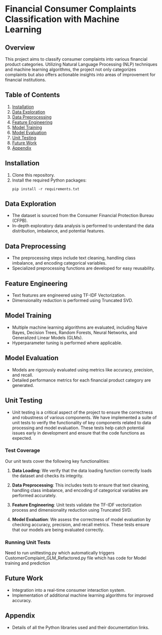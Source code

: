 # Financial Consumer Complaints Classification with Machine Learning

## Overview

This project aims to classify consumer complaints into various financial product categories. Utilizing Natural Language Processing (NLP) techniques and machine learning algorithms, the project not only categorizes complaints but also offers actionable insights into areas of improvement for financial institutions.

## Table of Contents

1. [Installation](#installation)
2. [Data Exploration](#data-exploration)
3. [Data Preprocessing](#data-preprocessing)
4. [Feature Engineering](#feature-engineering)
5. [Model Training](#model-training)
6. [Model Evaluation](#model-evaluation)
7. [Unit Testing](#unit-testing)
8. [Future Work](#future-work)
9. [Appendix](#appendix)

## Installation

1. Clone this repository.
2. Install the required Python packages:
   ```
   pip install -r requirements.txt
   ```

## Data Exploration

- The dataset is sourced from the Consumer Financial Protection Bureau (CFPB).
- In-depth exploratory data analysis is performed to understand the data distribution, imbalance, and potential features.

## Data Preprocessing

- The preprocessing steps include text cleaning, handling class imbalance, and encoding categorical variables.
- Specialized preprocessing functions are developed for easy reusability.

## Feature Engineering

- Text features are engineered using TF-IDF Vectorization.
- Dimensionality reduction is performed using Truncated SVD.

## Model Training

- Multiple machine learning algorithms are evaluated, including Naive Bayes, Decision Trees, Random Forests, Neural Networks, and Generalized Linear Models (GLMs).
- Hyperparameter tuning is performed where applicable.

## Model Evaluation

- Models are rigorously evaluated using metrics like accuracy, precision, and recall.
- Detailed performance metrics for each financial product category are generated.

## Unit Testing

- Unit testing is a critical aspect of the project to ensure the correctness and robustness of various components. We have implemented a suite of unit tests to verify the functionality of key components related to data processing and model evaluation. These tests help catch potential issues early in development and ensure that the code functions as expected.

### Test Coverage

Our unit tests cover the following key functionalities:

1. **Data Loading**: We verify that the data loading function correctly loads the dataset and checks its integrity.

2. **Data Preprocessing**: This includes tests to ensure that text cleaning, handling class imbalance, and encoding of categorical variables are performed accurately.

3. **Feature Engineering**: Unit tests validate the TF-IDF vectorization process and dimensionality reduction using Truncated SVD.

4. **Model Evaluation**: We assess the correctness of model evaluation by checking accuracy, precision, and recall metrics. These tests ensure that our models are being evaluated correctly.

### Running Unit Tests
Need to run unittesting.py which automatically triggers CustomerComplaint_GLM_Refactored.py file which has code for Model training and prediction 

## Future Work

- Integration into a real-time consumer interaction system.
- Implementation of additional machine learning algorithms for improved accuracy.
  
## Appendix

- Details of all the Python libraries used and their documentation links.
